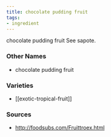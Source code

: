```yaml
---
title: chocolate pudding fruit
tags:
- ingredient
---
```

chocolate pudding fruit See sapote.

### Other Names

* chocolate pudding fruit

### Varieties

* [[exotic-tropical-fruit]]

### Sources
* http://foodsubs.com/Fruittroex.html
